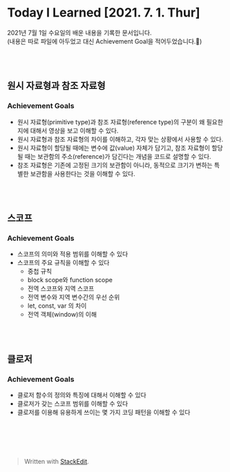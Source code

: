 ﻿
# Today I Learned [2021. 7. 1. Thur]


2021년 7월 1일 수요일의 배운 내용을 기록한 문서입니다.  
(내용은 따로 파일에 아두었고 대신 Achievement Goal을 적어두었습니다.🙂)


<br><br>


## 원시 자료형과 참조 자료형


### Achievement Goals

-   원시 자료형(primitive type)과 참조 자료형(reference type)의 구분이 왜 필요한지에 대해서 영상을 보고 이해할 수 있다.
-   원시 자료형과 참조 자료형의 차이를 이해하고, 각자 맞는 상황에서 사용할 수 있다.
-   원시 자료형이 할당될 때에는 변수에 값(value) 자체가 담기고, 참조 자료형이 할당될 때는 보관함의 주소(reference)가 담긴다는 개념을 코드로 설명할 수 있다.
-   참조 자료형은 기존에 고정된 크기의 보관함이 아니라, 동적으로 크기가 변하는 특별한 보관함을 사용한다는 것을 이해할 수 있다.

<br><br>

## 스코프 
### Achievement Goals

-   스코프의 의미와 적용 범위를 이해할 수 있다
-   스코프의 주요 규칙을 이해할 수 있다
    -   중첩 규칙
    -   block scope와 function scope
    -   전역 스코프와 지역 스코프
    -   전역 변수와 지역 변수간의 우선 순위
    -   let, const, var 의 차이
    -   전역 객체(window)의 이해


<br><br>

## 클로저
### Achievement Goals

-   클로저 함수의 정의와 특징에 대해서 이해할 수 있다
-   클로저가 갖는 스코프 범위를 이해할 수 있다
-   클로저를 이용해 유용하게 쓰이는 몇 가지 코딩 패턴을 이해할 수 있다

<br><br><br><br>


> Written with [StackEdit](https://stackedit.io/).
